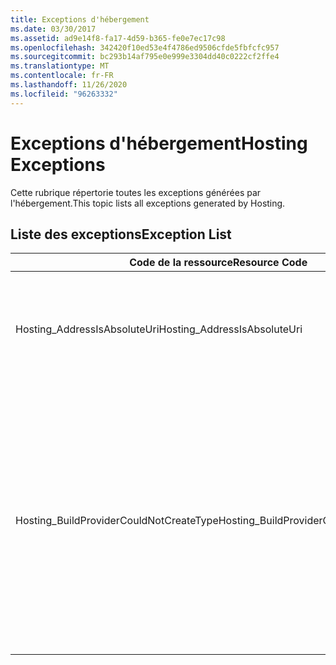 ```yaml
---
title: Exceptions d'hébergement
ms.date: 03/30/2017
ms.assetid: ad9e14f8-fa17-4d59-b365-fe0e7ec17c98
ms.openlocfilehash: 342420f10ed53e4f4786ed9506cfde5fbfcfc957
ms.sourcegitcommit: bc293b14af795e0e999e3304dd40c0222cf2ffe4
ms.translationtype: MT
ms.contentlocale: fr-FR
ms.lasthandoff: 11/26/2020
ms.locfileid: "96263332"
---
```

# <a name="hosting-exceptions"></a><span data-ttu-id="504f9-102">Exceptions d'hébergement</span><span class="sxs-lookup"><span data-stu-id="504f9-102">Hosting Exceptions</span></span>

<span data-ttu-id="504f9-103">Cette rubrique répertorie toutes les exceptions générées par l'hébergement.</span><span class="sxs-lookup"><span data-stu-id="504f9-103">This topic lists all exceptions generated by Hosting.</span></span>  
  
## <a name="exception-list"></a><span data-ttu-id="504f9-104">Liste des exceptions</span><span class="sxs-lookup"><span data-stu-id="504f9-104">Exception List</span></span>  
  
|<span data-ttu-id="504f9-105">Code de la ressource</span><span class="sxs-lookup"><span data-stu-id="504f9-105">Resource Code</span></span>|<span data-ttu-id="504f9-106">Chaîne de la ressource</span><span class="sxs-lookup"><span data-stu-id="504f9-106">Resource String</span></span>|  
|-------------------|---------------------|  
|<span data-ttu-id="504f9-107">Hosting_AddressIsAbsoluteUri</span><span class="sxs-lookup"><span data-stu-id="504f9-107">Hosting_AddressIsAbsoluteUri</span></span>|<span data-ttu-id="504f9-108">L'URI complet n'est pas autorisé.</span><span class="sxs-lookup"><span data-stu-id="504f9-108">The full URI is not allowed.</span></span> <span data-ttu-id="504f9-109">Les URI complets ne sont pas pris en compte pour l'API ServiceHostingEnvironment.EnsureServiceAvailable.</span><span class="sxs-lookup"><span data-stu-id="504f9-109">Full URIs are not allowed for the ServiceHostingEnvironment.EnsureServiceAvailable API.</span></span> <span data-ttu-id="504f9-110">Utilisez un chemin d'accès virtuel pour le service correspondant.</span><span class="sxs-lookup"><span data-stu-id="504f9-110">Use a virtual path for the corresponding service.</span></span>|  
|<span data-ttu-id="504f9-111">Hosting_BuildProviderCouldNotCreateType</span><span class="sxs-lookup"><span data-stu-id="504f9-111">Hosting_BuildProviderCouldNotCreateType</span></span>|<span data-ttu-id="504f9-112">Le type CLR spécifié ne peut pas être chargé pendant la compilation de service.</span><span class="sxs-lookup"><span data-stu-id="504f9-112">The specified CLR type cannot be loaded during service compilation.</span></span> <span data-ttu-id="504f9-113">Vérifiez que ce type est défini dans un fichier source situé dans le \\ répertoire \ App_Code de l’application, contenu dans un assembly compilé situé dans le répertoire \bin de l’application \\ , ou présent dans un assembly installé dans le global assembly cache.</span><span class="sxs-lookup"><span data-stu-id="504f9-113">Verify that this type is either defined in a source file located in the application's \\\App_Code directory, contained in a compiled assembly located in the application's \\\bin directory, or present in an assembly installed in the Global Assembly Cache.</span></span> <span data-ttu-id="504f9-114">Le nom du type respecte la casse.</span><span class="sxs-lookup"><span data-stu-id="504f9-114">The type name is case-sensitive.</span></span> <span data-ttu-id="504f9-115">Les répertoires tels que \\ \ App_Code et \\ \bin doivent se trouver dans le répertoire racine de l’application.</span><span class="sxs-lookup"><span data-stu-id="504f9-115">The directories such as \\\App_Code and \\\bin must be located in the application's root directory.</span></span> <span data-ttu-id="504f9-116">Les \\ répertoires \ App_Code et \\ \Bin ne peuvent pas être imbriqués dans des sous-répertoires.</span><span class="sxs-lookup"><span data-stu-id="504f9-116">The \\\App_Code and \\\bin directories cannot be nested in subdirectories.</span></span>|
